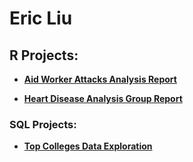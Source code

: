 <h1> Eric Liu </h1>

<h2> R Projects: </h2>

- <b> [Aid Worker Attacks Analysis Report](https://github.com/eliu44/Aid-Worker-Analysis) </b>

- <b> [Heart Disease Analysis Group Report](https://github.com/eliu44/Heart-Disease-Analysis) </b>
 

<h3> SQL Projects: </h3>

- <b> [Top Colleges Data Exploration](https://github.com/eliu44/Top-Colleges) </b>




<!--
**joshmadakor1/joshmadakor1** is a ✨ _special_ ✨ repository because its `README.md` (this file) appears on your GitHub profile.

Here are some ideas to get you started:

- 🔭 I’m currently working on ...
- 🌱 I’m currently learning ...
- 👯 I’m looking to collaborate on ...
- 🤔 I’m looking for help with ...
- 💬 Ask me about ...
- 📫 How to reach me: ...
- 😄 Pronouns: ...
- ⚡ Fun fact: ...
-->
